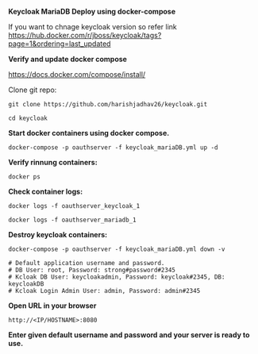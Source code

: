 **Keycloak MariaDB Deploy using docker-compose**

If you want to chnage keycloak version so refer link https://hub.docker.com/r/jboss/keycloak/tags?page=1&ordering=last_updated

**Verify and update docker compose**

https://docs.docker.com/compose/install/

Clone git repo:

``` git clone https://github.com/harishjadhav26/keycloak.git ```

``` cd keycloak ```

**Start docker containers using docker compose.**

``` docker-compose -p oauthserver -f keycloak_mariaDB.yml up -d ```

**Verify rinnung containers:**

``` docker ps ```

**Check container logs:**

``` docker logs -f oauthserver_keycloak_1 ```

``` docker logs -f oauthserver_mariadb_1 ```

**Destroy keycloak containers:**

``` docker-compose -p oauthserver -f keycloak_mariaDB.yml down -v ```

```
# Default application username and password.
# DB User: root, Password: strong#password#2345
# Kcloak DB User: keycloakadmin, Password: keycloak#2345, DB: keycloakDB
# Kcloak Login Admin User: admin, Password: admin#2345
```

**Open URL in your browser**

``` http://<IP/HOSTNAME>:8080 ```

**Enter given default username and password and your server is ready to use.**
